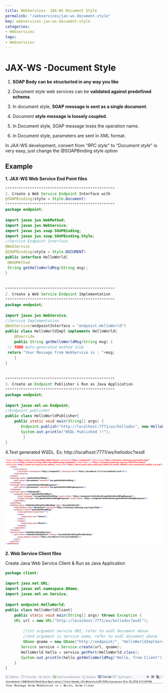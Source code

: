 ```yaml
---
title: WebServices- JAX-WS Document Style
permalink: "/webservices/jax-ws-document-style"
key: webservices-jax-ws-document-style
categories:
- Webservices
tags:
- Webservices
---
```


JAX-WS -Document Style
========================

1.  **SOAP Body can be structurted in any way you like**

2.  Document style web services can be **validated against predefined schema**.

3.  In document style, **SOAP message is sent as a single document**.

4.  Document **style message is loosely coupled**.

5.  In Document style, SOAP message loses the operation name.

6.  In Document style, parameters are sent in XML format.

In JAX-WS development, convert from “*RPC style*" to “*Document style*" is very
easy, just change the @SOAPBinding style option

## Example

**1. JAX-WS Web Service End Point files**
```java
*************************************************
1. Create a Web Service Endpoint Interface with
@SOAPBinding(style = Style.Document)  
*************************************************
package endpoint;

import javax.jws.WebMethod;  
import javax.jws.WebService;  
import javax.jws.soap.SOAPBinding;  
import javax.jws.soap.SOAPBinding.Style;  
//Service Endpoint Interface  
@WebService  
@SOAPBinding(style = Style.DOCUMENT)  
public interface HelloWorld{  
 @WebMethod 
 String getHelloWorldMsg(String msg);  
}  


*************************************************
2. Create a Web Service Endpoint Implementation
*************************************************
package endpoint;

import javax.jws.WebService;  
//Service Implementation  
@WebService(endpointInterface = "endpoint.HelloWorld")  
public class HelloWorldImpl implements HelloWorld{
	@Override
	public String getHelloWorldMsg(String msg) {
 // TODO Auto-generated method stub
 return "Your Message from WebService is : "+msg;
	}     
}  


*************************************************
3. Create an Endpoint Publisher & Run as Java Application
*************************************************
package endpoint;

import javax.xml.ws.Endpoint;  
//Endpoint publisher  
public class HelloWorldPublisher{  
    public static void main(String[] args) {  
       Endpoint.publish("http://localhost:7771/ws/hellodoc", new HelloWorldImpl());  
       System.out.println("WSDL Published !!");
        }  
}
```

4.Test generated WSDL. 
Ex: http://localhost:7771/ws/hellodoc?wsdl

![](media/528f5fd4cb1d9e8285921ba59d2e1bdf.png)

**2. Web Service Client files**

Create Java Web Service Client & Run as Java Application
```java
package client;

import java.net.URL;  
import javax.xml.namespace.QName;  
import javax.xml.ws.Service;

import endpoint.HelloWorld;  
public class HelloWorldClient{  
    public static void main(String[] args) throws Exception {  
    URL url = new URL("http://localhost:7771/ws/hellodoc?wsdl");  
   
        //1st argument service URI, refer to wsdl document above  
        //2nd argument is service name, refer to wsdl document above  
        QName qname = new QName("http://endpoint/", "HelloWorldImplService");  
       Service service = Service.create(url, qname);  
       HelloWorld hello = service.getPort(HelloWorld.class);  
       System.out.println(hello.getHelloWorldMsg("Hello, from Client"));  
    }  
}
```


![](media/14d042c70c07c88d2fb1c58873b5efa5.png)
